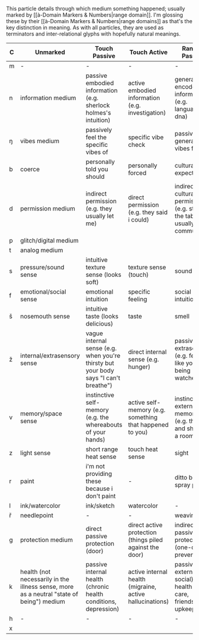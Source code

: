 This particle details through which medium something happened; usually marked by [[à-Domain Markers & Numbers|range domain]].
I'm glossing these by their [[à-Domain Markers & Numbers|range domains]] as that's the key distinction in meaning. As with all particles, they are used as terminators and inter-relational glyphs with hopefully natural meanings.

C | Unmarked | Touch Passive | Touch Active | Ranged Passive | Ranged Active 
-|-|-|-|-|-
m | - | - | - | - | -
n | information medium | passive embodied information (e.g. sherlock holmes's intuition) | active embodied information (e.g. investigation) | general encoded information (e.g. language, dna) | specific encoded information (e.g. book)
ŋ | vibes medium | passively feel the specific vibes of | specific vibe check | passive general vibes feeling | general vibe check 
b | coerce | personally told you should | personally forced | culturally expected | direct culturally forced
d | permission medium | indirect permission (e.g. they usually let me) | direct permission (e.g. they said i could) | indirect cultural permission (e.g. stuff on the table is usually communal) | direct cultural permission (e.g. it's on the shelf for communal things)
p | glitch/digital medium |
t | analog medium | 
s | pressure/sound sense | intuitive texture sense (looks soft) | texture sense (touch) | sound | echolocation 
f | emotional/social sense | emotional intuition | specific feeling | social intuition | specific social sense
š | nosemouth sense | intuitive taste (looks delicious) | taste | smell | ?
ž | internal/extrasensory sense | vague internal sense (e.g. when you're thirsty but your body says "I can't breathe") | direct internal sense (e.g. hunger) | passive extrasensory (e.g. feeling like you're being watched) | ?
v | memory/space sense | instinctive self-memory (e.g. the whereabouts of your hands) | active self-memory (e.g. something that happened to you) | instinctive external memory (e.g. the size and shape of a room) | active external memory (e.g. the contents of a painting)
z | light sense | short range heat sense | touch heat sense | sight | illuminated 
r | paint | i'm not providing these because i don't paint | - | ditto but spray paint | -
l | ink/watercolor | ink/sketch | watercolor | - | dance
ř | needlepoint | - | - | weaving | -
g | protection medium | direct passive protection (door) | direct active protection (things piled against the door) | indirect passive protection (one-off prevention) | indirect active protection (brushing teeth)
k | health (not necessarily in the illness sense, more as a neutral "state of being") medium | passive internal health (chronic health conditions, depression) | active internal health (migraine, active hallucinations) | passive external (or social) health (skin care, friendship upkeep) | active external (or social) health (coughing, planning a party) 
h | - | - | - | - | -
x | 